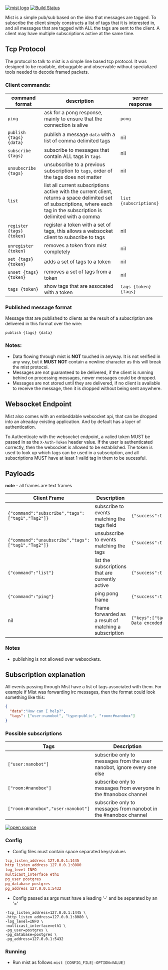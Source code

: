 [![mist logo](http://nano-assets.gopagoda.io/readme-headers/mist.png)](http://nanobox.io/open-source#mist)
 [![Build Status](https://travis-ci.org/nanopack/mist.svg)](https://travis-ci.org/nanopack/mist)

Mist is a simple pub/sub based on the idea that messages are tagged. To subscribe the client simply constructs a list of tags that it is interested in, and all messages that are tagged with ALL the tags are sent to the client. A client may have multiple subscriptions active at the same time.

## Tcp Protocol

The protocol to talk to mist is a simple line based tcp protocol. It was designed to be readable, debuggable and observable without specialized tools needed to decode framed packets.

### Client commands:

| command format | description | server response |
| --- | --- | --- |
| `ping` | ask for a pong response, mainly to ensure that the connection is alive | `pong`
| `publish {tags} {data}` | publish a message `data` with a list of comma delimited tags | nil |
| `subscribe {tags}` | subscribe to messages that contain ALL tags in `tags` |  nil |
| `unsubscribe {tags}` | unsubscribe to a previous subscription to `tags`, order of the tags does not matter | nil |
| `list` | list all current subscriptions active with the current client, returns a space delimited set of subscriptions, where each tag in the subscription is delimited with a comma | `list {subscriptions}` |
| `register {tags} {token}` | register a token with a set of tags, this allows a websocket client to subscribe to tags | nil |
| `unregister {token}` | removes a token from mist completely | nil |
| `set {tags} {token}` | adds a set of tags to a token | nil |
| `unset {tags} {token}` | removes a set of tags from a token | nil |
| `tags {token}` | show tags that are assocated with a token | `tags {token} {tags}` |

### Published message format

Message that are published to clients as the result of a subscription are delivered in this format over the wire:

`publish {tags} {data}`

### Notes:

- Data flowing through mist is **NOT** touched in anyway. It is not verified in any way, but it **MUST NOT** contain a newline character as this will break the mist protocol.
- Messages are not guaranteed to be delivered, if the client is running behind on processing messages, newer messages could be dropped.
- Messages are not stored until they are delivered, if no client is available to receive the message, then it is dropped without being sent anywhere.

## Websocket Endpoint

Mist also comes with an embeddable websocket api, that can be dropped into an alreaday existing application. And by default has a layer of authentication.

To Authenticate with the websocket endpoint, a valied token MUST be passed in as the `X-Auth-Token` header value. If the user is authenticated correctly, then the websocket is allowed to be established. The token is used to look up which tags can be used in a subscription, and all subscriptions MUST have at least 1 valid tag in them to be sucessful.

## Payloads

**note** - all frames are text frames

| Client Frame | Description | Server Frame |
| --- | --- | --- |
| `{"command":"subscribe","tags":["tag1","Tag2"]}` | subscribe to events matching the tags field | `{"success":true,"command":"subscribe"}` |
| `{"command":"unsubscribe","tags":["tag1","Tag2"]}` | unsubscribe to events matching the tags | `{"success":true,"command":"unsubscribe"}` |
| `{"command":"list"}` | list the subscriptions that are currently active | `{"success":true,"command":"list"}` |
| `{"command":"ping"}` | ping pong frame | `{"success":true,"command":"ping"}` |
| nil | Frame forwarded as a result of matching a subscription | `{"keys":["tag1","tag2"],"data":"Opaque Data encoded as a json string"}` |

### Notes
- publishing is not allowed over websockets.

## Subscription explanation

All events passing through Mist have a list of tags associated with them. For example if Mist was forwarding irc messages, then the format could look something like this:

```json
{
  "data":"How can I help?",
  "tags": ["user:nanobot", "type:public", "room:#nanobox"]
}
```

### Possible subscriptions

| Tags | Description |
| --- | --- |
| `["user:nanobot"]` | subscribe only to messages from the user nanobot, ignore every one else |
| `["room:#nanobox"]` | subscribe only to messages from everyone in the #nanobox channel |
| `["room:#nanobox","user:nanobot"]` | subscribe only to messages from nanobot in the #nanobox channel |

[![open source](http://nano-assets.gopagoda.io/open-src/nanobox-open-src.png)](http://nanobox.io/open-source)

### Config
- Config files must contain space separated keys/values
```ini
tcp_listen_address 127.0.0.1:1445
http_listen_address 127.0.0.1:8080
log_level INFO
multicast_interface eth1
pg_user postgres
pg_database postgres
pg_address 127.0.0.1:5432
```
- Config passed as args must have a leading '-' and be separated by an '='
```
-tcp_listen_address=127.0.0.1:1445 \
-http_listen_address=127.0.0.1:8080 \
-log_level=INFO \
-multicast_interface=eth1 \
-pg_user=postgres \
-pg_database=postgres \
-pg_address=127.0.0.1:5432
```

### Running
- Run mist as follows `mist [CONFIG_FILE|-OPTION=VALUE]`
